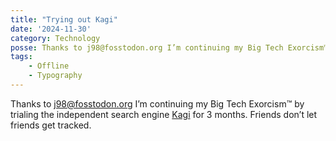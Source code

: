 ```yaml
---
title: "Trying out Kagi"
date: '2024-11-30'
category: Technology
posse: Thanks to j98@fosstodon.org I’m continuing my Big Tech Exorcism™ by trialing the independent search engine Kagi (https://kagi.com/) for 3 months. Friends don’t let friends get tracked.
tags:
    - Offline
    - Typography
---
```


Thanks to j98@fosstodon.org I’m continuing my Big Tech Exorcism™ by trialing the independent search engine [Kagi](https://kagi.com/) for 3 months. Friends don’t let friends get tracked.
